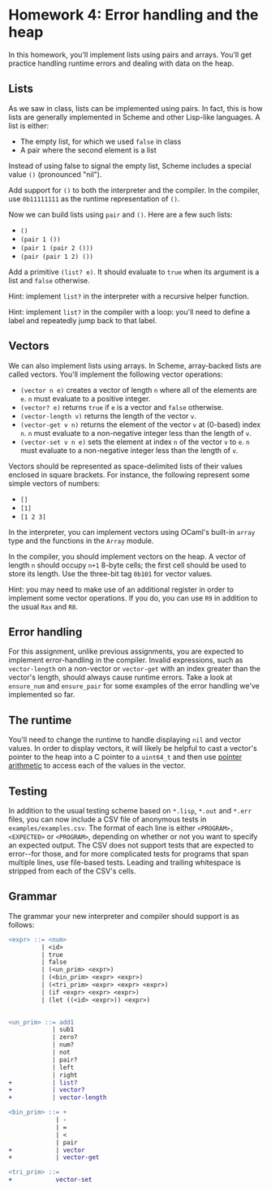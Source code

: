 # Homework 4: Error handling and the heap

In this homework, you'll implement lists using pairs and arrays. You'll get
practice handling runtime errors and dealing with data on the heap.

## Lists

As we saw in class, lists can be implemented using pairs. In fact, this is how
lists are generally implemented in Scheme and other Lisp-like languages. A list
is either:

- The empty list, for which we used `false` in class
- A pair where the second element is a list

Instead of using false to signal the empty list, Scheme includes a special
value `()` (pronounced "nil").

Add support for `()` to both the interpreter and the compiler. In the compiler,
use `0b11111111` as the runtime representation of `()`.

Now we can build lists using `pair` and `()`. Here are a few such lists:

- `()`
- `(pair 1 ())`
- `(pair 1 (pair 2 ()))`
- `(pair (pair 1 2) ())`

Add a primitive `(list? e)`. It should evaluate to `true` when its argument is a
list and `false` otherwise.

Hint: implement `list?` in the interpreter with a recursive helper function.

Hint: implement `list?` in the compiler with a loop: you'll need to define a
label and repeatedly jump back to that label.

## Vectors

We can also implement lists using arrays. In Scheme, array-backed lists are
called vectors. You'll implement the following vector operations:

- `(vector n e)` creates a vector of length `n` where all of the elements are
  `e`. `n` must evaluate to a positive integer.
- `(vector? e)` returns `true` if `e` is a vector and `false` otherwise.
- `(vector-length v)` returns the length of the vector `v`.
- `(vector-get v n)` returns the element of the vector `v` at (0-based) index
  `n`. `n` must evaluate to a non-negative integer less than the length of `v`.
- `(vector-set v n e)` sets the element at index `n` of the vector `v` to `e`.
`n` must evaluate to a non-negative integer less than the length of `v`.

Vectors should be represented as space-delimited lists of their values enclosed
in square brackets. For instance, the following represent some simple vectors of
numbers:

- `[]`
- `[1]`
- `[1 2 3]`

In the interpreter, you can implement vectors using OCaml's built-in `array`
type and the functions in the `Array` module.

In the compiler, you should implement vectors on the heap. A vector of length
`n` should occupy `n+1` 8-byte cells; the first cell should be used to store its
length. Use the three-bit tag `0b101` for vector values.

Hint: you may need to make use of an additional register in order to implement
some vector operations. If you do, you can use `R9` in addition to the usual
`Rax` and `R8`.

## Error handling

For this assignment, unlike previous assignments, you are expected to implement
error-handling in the compiler. Invalid expressions, such as `vector-length` on
a non-vector or `vector-get` with an index greater than the vector's length,
should always cause runtime errors. Take a look at `ensure_num` and `ensure_pair`
for some examples of the error handling we've implemented so far.

## The runtime

You'll need to change the runtime to handle displaying `nil` and vector values.
In order to display vectors, it will likely be helpful to cast a vector's pointer
to the heap into a C pointer to a `uint64_t` and then use
[pointer arithmetic](https://www.tutorialspoint.com/cprogramming/c_pointer_arithmetic.htm)
to access each of the values in the vector.

## Testing

In addition to the usual testing scheme based on `*.lisp`, `*.out` and `*.err`
files, you can now include a CSV file of anonymous tests in `examples/examples.csv`.
The format of each line is either `<PROGRAM>,<EXPECTED>` or `<PROGRAM>`, depending
on whether or not you want to specify an expected output. The CSV does not support
tests that are expected to error--for those, and for more complicated tests for
programs that span multiple lines, use file-based tests. Leading and trailing
whitespace is stripped from each of the CSV's cells.

## Grammar
The grammar your new interpreter and compiler should support is as follows:
```diff
<expr> ::= <num>
         | <id>
         | true
         | false
         | (<un_prim> <expr>)
         | (<bin_prim> <expr> <expr>)
         | (<tri_prim> <expr> <expr> <expr>)
         | (if <expr> <expr> <expr>)
         | (let ((<id> <expr>)) <expr>)
             

<un_prim> ::= add1
            | sub1
            | zero?
            | num?
            | not
            | pair?
            | left
            | right
+           | list?
+           | vector?
+           | vector-length

<bin_prim> ::= +
             | -
             | =
             | <
             | pair
+            | vector
+            | vector-get

<tri_prim> ::=
+            vector-set
```
